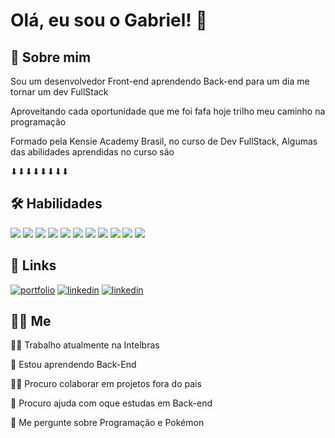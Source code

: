 
# Olá, eu sou o Gabriel! 👋



## 🚀 Sobre mim
Sou um desenvolvedor Front-end aprendendo Back-end para um dia me tornar um dev FullStack 

Aproveitando cada oportunidade que me foi fafa hoje trilho meu caminho na programação

Formado pela Kensie Academy Brasil, no curso de Dev FullStack, Algumas das abilidades aprendidas no curso são 

⬇⬇⬇⬇⬇⬇⬇⬇ 


## 🛠 Habilidades
![](https://www.vectorlogo.zone/logos/git-scm/git-scm-icon.svg)
![](https://www.vectorlogo.zone/logos/reactjs/reactjs-icon.svg)
![](https://www.vectorlogo.zone/logos/w3_html5/w3_html5-icon.svg)
![](https://www.vectorlogo.zone/logos/w3_css/w3_css-icon.svg)
![](https://www.vectorlogo.zone/logos/sass-lang/sass-lang-icon.svg)
![](https://www.vectorlogo.zone/logos/nodejs/nodejs-icon.svg)
![](https://www.vectorlogo.zone/logos/javascript/javascript-icon.svg)
![](https://www.vectorlogo.zone/logos/postgresql/postgresql-icon.svg)
![](https://www.vectorlogo.zone/logos/typescriptlang/typescriptlang-icon.svg)
![](https://www.vectorlogo.zone/logos/github/github-icon.svg)
![](https://www.vectorlogo.zone/logos/git-scm/git-scm-icon.svg)
## 🔗 Links
[![portfolio](https://img.shields.io/badge/%F0%9F%9A%A7Portifolio_em_constru%C3%A7%C3%A3o%F0%9F%9A%A7-000?style=for-the-badge)](https://m3-s1-entrega-portfolio-template-main.vercel.app/)
[![linkedin](https://img.shields.io/badge/linkedin-0A66C2?style=for-the-badge&logo=linkedin&logoColor=white)](https://br.linkedin.com/in/gabriel-corr%C3%AAa-lopes-98296a228?trk=people-guest_people_search-card)
[![linkedin](https://img.shields.io/badge/instagram-0A66C2?style=for-the-badge&logo=instagram&logoColor=white)](https://www.instagram.com/1gabriel_correa9/)


## 🧔🏻 Me 
👩‍💻 Trabalho atualmente na Intelbras 

🧠 Estou aprendendo Back-End

👯‍♀️ Procuro colaborar em projetos fora do pais 

🤔 Procuro ajuda com oque estudas em Back-end

💬 Me pergunte sobre Programação e Pokémon

